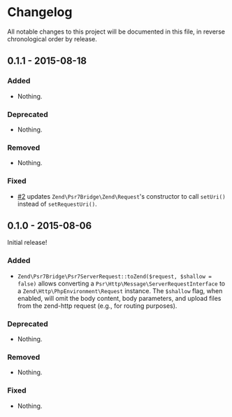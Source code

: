 # Changelog

All notable changes to this project will be documented in this file, in reverse chronological order by release.

## 0.1.1 - 2015-08-18

### Added

- Nothing.

### Deprecated

- Nothing.

### Removed

- Nothing.

### Fixed

- [#2](https://github.com/zendframework/zend-psr7bridge/pull/2) updates
  `Zend\Psr7Bridge\Zend\Request`'s constructor to call `setUri()` instead of
  `setRequestUri()`.

## 0.1.0 - 2015-08-06

Initial release!

### Added

- `Zend\Psr7Bridge\Psr7ServerRequest::toZend($request, $shallow = false)` allows
  converting a `Psr\Http\Message\ServerRequestInterface` to a
  `Zend\Http\PhpEnvironment\Request` instance. The `$shallow` flag, when
  enabled, will omit the body content, body parameters, and upload files from
  the zend-http request (e.g., for routing purposes).

### Deprecated

- Nothing.

### Removed

- Nothing.

### Fixed

- Nothing.
